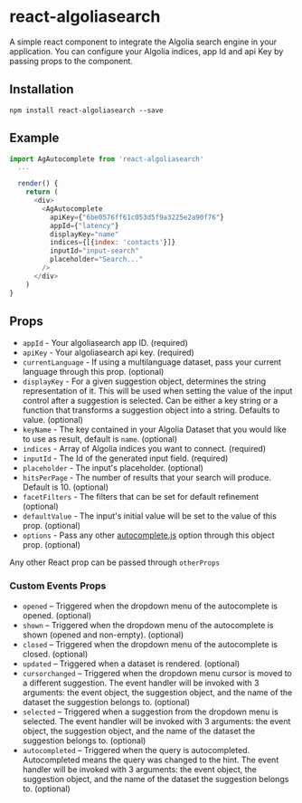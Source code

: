 # react-algoliasearch

A simple react component to integrate the Algolia search engine in your application.
You can configure your Algolia indices, app Id and api Key by passing props to the component.



## Installation

`npm install react-algoliasearch --save`

## Example

```js
import AgAutocomplete from 'react-algoliasearch'
  ...

  render() {
    return (
      <div>
        <AgAutocomplete
          apiKey={"6be0576ff61c053d5f9a3225e2a90f76"}
          appId={"latency"}
          displayKey="name"
          indices={[{index: 'contacts'}]}
          inputId="input-search"
          placeholder="Search..."
        />
      </div>
    )
}
```

## Props

- `appId` - Your algoliasearch app ID. (required)
- `apiKey` - Your algoliasearch api key. (required)
- `currentLanguage` - If using a multilanguage dataset, pass your current language through this prop. (optional)
- `displayKey` - For a given suggestion object, determines the string representation of it. This will be used when setting the value of the input control after a suggestion is selected.
Can be either a key string or a function that transforms a suggestion object into a string. Defaults to value. (optional)
- `keyName` - The key contained in your Algolia Dataset that you would like to use as result, default is `name`. (optional)
- `indices` - Array of Algolia indices you want to connect. (required)
- `inputId` - The Id of the generated input field. (required)
- `placeholder` - The input's placeholder. (optional)
- `hitsPerPage` - The number of results that your search will produce. Default is 10. (optional)
- `facetFilters` - The filters that can be set for default refinement (optional)
- `defaultValue` - The input's initial value will be set to the value of this prop. (optional)
- `options` - Pass any other [autocomplete.js](https://github.com/algolia/autocomplete.js) option through this object prop. (optional)

Any other React prop can be passed through `otherProps`

### Custom Events Props

- `opened` – Triggered when the dropdown menu of the autocomplete is opened. (optional)
- `shown` – Triggered when the dropdown menu of the autocomplete is shown (opened and non-empty). (optional)
- `closed` – Triggered when the dropdown menu of the autocomplete is closed. (optional)
- `updated` – Triggered when a dataset is rendered. (optional)
- `cursorchanged` – Triggered when the dropdown menu cursor is moved to a different suggestion. The event handler will be invoked with 3 arguments: the event object, the suggestion object, and the name of the dataset the suggestion belongs to. (optional)
- `selected` – Triggered when a suggestion from the dropdown menu is selected. The event handler will be invoked with 3 arguments: the event object, the suggestion object, and the name of the dataset the suggestion belongs to. (optional)
- `autocompleted` – Triggered when the query is autocompleted. Autocompleted means the query was changed to the hint. The event handler will be invoked with 3 arguments: the event object, the suggestion object, and the name of the dataset the suggestion belongs to. (optional)
